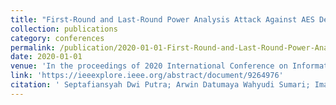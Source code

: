 ```yaml
---
title: "First-Round and Last-Round Power Analysis Attack Against AES Devices"
collection: publications
category: conferences
permalink: /publication/2020-01-01-First-Round-and-Last-Round-Power-Analysis-Attack-Against-AES-Devices
date: 2020-01-01
venue: 'In the proceedings of 2020 International Conference on Information Technology Systems and Innovation (ICITSI)'
link: 'https://ieeexplore.ieee.org/abstract/document/9264976'
citation: ' Septafiansyah Dwi Putra; Arwin Datumaya Wahyudi Sumari; Imam Asrowardi; Eko Subyantoro; Luqman Muhammad Zagi'
---
```

